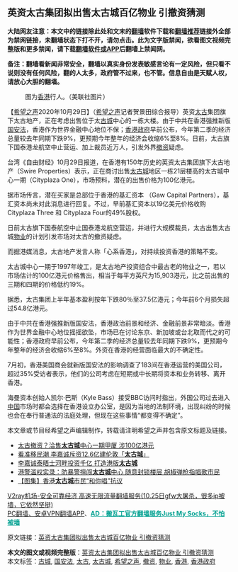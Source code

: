  <h2>英资太古集团拟出售太古城百亿物业 引撤资猜测</h2> <p class="notice"><b>大陆网友注意：本文中的链接除此处和文末的<a href="https://github.com/bannedbook/fanqiang" >翻墙</a>软件下载和<a href="https://github.com/killgcd/justmysocks/blob/master/README.md">翻墙推荐</a>链接外全部为禁网链接，未翻墙状态下打不开，请勿点击。此为文字版禁闻，欲看图文视频完整版和更多禁闻，请下载<a href="https://github.com/bannedbook/fanqiang">翻墙软件或APP</a>后翻墙上禁闻网。</p><p>备注：翻墙看新闻非常安全，翻墙以真实身份发表敏感言论有一定风险，但只看不说则没有任何风险，翻的人太多，政府管不过来，也不管。信息自由是天赋人权，请放心大胆的翻墙。</b></p>  <div class="entry"> <figure><figcaption>图为<a href="https://www.bannedbook.org/bnews/tag/%e9%a6%99%e6%b8%af/" class="st_tag internal_tag" rel="tag" title="标签 香港 下的日志">香港</a>行人。（美联社图片）</figcaption></figure> <p>【<span class='wp_keywordlink_affiliate'><a href="https://www.soundofhope.org" title="希望之声" target="_blank">希望之声</a></span>2020年10月29日】（<a href="https://www.bannedbook.org/bnews/tag/%e5%b8%8c%e6%9c%9b%e4%b9%8b%e5%a3%b0/" class="st_tag internal_tag" rel="tag" title="标签 希望之声 下的日志">希望之声</a>记者贺景田综合报导）英资<a href="https://www.bannedbook.org/bnews/tag/%E5%A4%AA%E5%8F%A4/" class="st_tag internal_tag" rel="tag" title="标签 太古 下的日志">太古</a>集团旗下太古地产，正在考虑出售位于太<a href="https://www.bannedbook.org/bnews/tag/%E5%8F%A4%E5%9F%8E/" class="st_tag internal_tag" rel="tag" title="标签 古城 下的日志">古城</a>中心的一栋大楼。由于中共在香港强推新版<a href="https://www.bannedbook.org/bnews/tag/%e5%9b%bd%e5%ae%89%e6%b3%95/" class="st_tag internal_tag" rel="tag" title="标签 国安法 下的日志">国安法</a>，香港作为世界金融中心地位不保；<a href="https://www.bannedbook.org/bnews/tag/%E9%A6%99%E6%B8%AF%E6%94%BF%E5%BA%9C/" class="st_tag internal_tag" rel="tag" title="标签 香港政府 下的日志">香港政府</a>早前公布，今年第二季的经济总量较去年同期下跌9%，更预期今年整年的经济会收缩6%至8%。日前，太古旗下国泰港龙航空中止营运、加上裁员近万人，引发外界<a href="https://www.bannedbook.org/bnews/tag/%E6%92%A4%E8%B5%84/" class="st_tag internal_tag" rel="tag" title="标签 撤资 下的日志">撤资</a>疑虑。</p> <p>台湾《自由财经》10月29日报道，在香港有150年历史的英资太古集团旗下太古地产（Swire Properties）表示，正在商讨出售<a href="https://www.bannedbook.org/bnews/tag/%E5%A4%AA%E5%8F%A4%E5%9F%8E/" class="st_tag internal_tag" rel="tag" title="标签 太古城 下的日志">太古城</a>地区一栋21层楼高的太古城中心一期（Cityplaza One），市场预料，潜在的出售价格为100亿港元。</p> <p>据市场传言，潜在买家是总部位于香港的基汇资本 （Gaw Capital Partners），基汇资本尚未对此消息进行回复。不过，早前基汇资本以19亿美元价格收购Cityplaza Three 和 Cityplaza Four的49%股权。</p> <p>日前太古旗下国泰航空中止国泰港龙航空营运，并进行大规模裁员，太古出售太古城<a href="https://www.bannedbook.org/bnews/tag/%E7%89%A9%E4%B8%9A/" class="st_tag internal_tag" rel="tag" title="标签 物业 下的日志">物业</a>的计划引发市场对太古的撤资疑虑。</p>  <p>而据港媒消息，太古地产发言人称「心系香港」，对持续投资香港的策略不变。</p> <p>太古城中心一期于1997年竣工，是太古地产投资组合中最古老的物业之一，若以市场估计的100亿港元价格售出，相当于每平方英尺为15,903港元，比之前出售的三期和四期的价格低约19%。</p> <p>据悉，太古集团上半年基本盈利按年下跌80％至37.5亿港元；今年前6个月损失超过54.8亿港元。</p> <p>由于中共在香港强推新版国安法，香港政治前景和经济、金融前景非常暗淡。香港作为世界金融中心地位摇摇欲坠，市场已在讨论东京、新加坡或台北取而代之的可能性；香港政府早前公布，今年第二季的经济总量较去年同期下跌9%，更预期今年整年的经济会收缩6%至8%。外资在香港的经营面临最大的不确定性。</p>  <p>7月初，香港美国商会就新版国安法的影响调查了183间在香港运营的美国公司，超过35%受访者表示，他们的公司考虑在短期或中长期将资本和业务转移、离开香港。</p> <p>海曼资本创始人凯尔·巴斯（Kyle Bass）接受BBC访问时指出，外国公司过去进入<span class='wp_keywordlink_affiliate'><a href="https://www.bannedbook.org/" title="中国" target="_blank">中国</a></span>市场时都会选择在香港设立办公室，是因为当地的法制环境，出现纠纷的时候也会在奉行普通法的法庭处理，但现在这些事情“都变得不确定”。</p> <p>本文章或节目经希望之声编辑制作，转载请注明希望之声并包含原文标题及链接。</p> <ul class='op-related-articles' title='相关阅读'> <li><a href='https://www.bannedbook.org/bnews/headline/20201028/1421772.html' target='_blank'>太古撤资？洽售<b>太古城</b>中心一期甲厦 涉100亿港元</a></li> <li><a href='https://www.bannedbook.org/bnews/baitai/20200711/1359258.html' target='_blank'>看准移民潮 李嘉诚斥资12.6亿建伦敦「<b>太古城</b>」</a></li> <li><a href='https://www.bannedbook.org/bnews/comments/20200709/1358231.html' target='_blank'>李嘉诚泰晤士河畔投资千亿 打造港版<b>太古城</b></a></li> <li><a href='https://www.bannedbook.org/bnews/cnnews/hknews/20200501/1321824.html' target='_blank'>港警滥权实录：防暴警擅闯<b>太古城</b>中心 随意封锁楼层 胡椒弹枪指唱歌市民</a></li> <li><a href='https://www.bannedbook.org/bnews/worldnews/20200429/1320809.html' target='_blank'>【图集】香港<b>太古城</b>市民“和你唱”抗议</a></li> </ul> <p class="texttj"> <a href="https://www.bannedbook.org/forum23/topic22702.html" target="_blank">V2ray机场-安全可靠经济 高速无限流量翻墙服务(10.25日gfw大屠杀，很多ip被墙，它依然坚挺)</a><br/> <a href="https://github.com/bannedbook/fanqiang/wiki/%E7%A6%81%E9%97%BB%E7%BD%91%E5%AE%89%E5%8D%93%E7%BF%BB%E5%A2%99%E6%96%B0%E9%97%BBAPP" target="_blank">PC翻墙、安卓VPN翻墙APP</a>、<span onclick="window.open('https://github.com/killgcd/justmysocks/blob/master/README.md')" style="font-weight:bold;color:#00A191;cursor:pointer;text-decoration:underline;outline:none">AD：搬瓦工官方翻墙服务Just My Socks，不怕被墙</span></p><p>原文链接：<a class="src_link"  href="https://www.soundofhope.org/post/437407" target="_blank">英资太古集团拟出售太古城百亿物业 引撤资猜测</a></p> <a name='sharetosocial'></a>       <div><b>本文的图文或视频完整版</b>：<a href='https://www.bannedbook.org/bnews/comments/20201030/1422555.html'>英资太古集团拟出售太古城百亿物业 引撤资猜测</a></div>  </div><!--END ENTRY--> <div class="postfooter"> <div>本文标签：<a href="https://www.bannedbook.org/bnews/tag/%E5%8F%A4%E5%9F%8E/" rel="tag">古城</a>, <a href="https://www.bannedbook.org/bnews/tag/%e5%9b%bd%e5%ae%89%e6%b3%95/" rel="tag">国安法</a>, <a href="https://www.bannedbook.org/bnews/tag/%E5%A4%AA%E5%8F%A4/" rel="tag">太古</a>, <a href="https://www.bannedbook.org/bnews/tag/%E5%A4%AA%E5%8F%A4%E5%9F%8E/" rel="tag">太古城</a>, <a href="https://www.bannedbook.org/bnews/tag/%e5%b8%8c%e6%9c%9b%e4%b9%8b%e5%a3%b0/" rel="tag">希望之声</a>, <a href="https://www.bannedbook.org/bnews/tag/%E6%92%A4%E8%B5%84/" rel="tag">撤资</a>, <a href="https://www.bannedbook.org/bnews/tag/%E7%89%A9%E4%B8%9A/" rel="tag">物业</a>, <a href="https://www.bannedbook.org/bnews/tag/%e9%a6%99%e6%b8%af/" rel="tag">香港</a>, <a href="https://www.bannedbook.org/bnews/tag/%E9%A6%99%E6%B8%AF%E6%94%BF%E5%BA%9C/" rel="tag">香港政府</a></div>  </div><!--END POSTFOOTER--> 